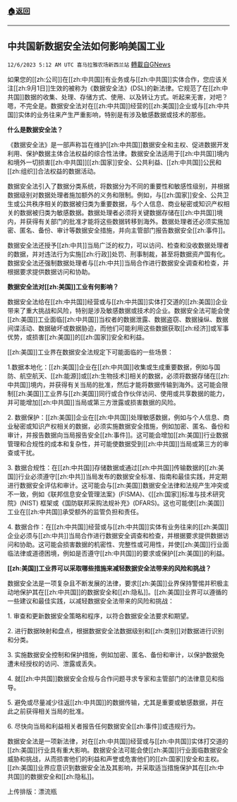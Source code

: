 ###  [:house:返回](README.md)
---


## 中共国新数据安全法如何影响美国工业
`12/6/2023 5:12 AM UTC 喜马拉雅农场新西兰站` [轉載自GNews](https://gnews.org/articles/2076465)

如果您的[[zh:公司]]在[[zh:中共国]]有业务或与[[zh:中共国]]实体合作，您应该关注[[zh:9月1日]]生效的被称为《数据安全法》(DSL)的新法律。它规范了在[[zh:中共国]]数据的收集、处理、存储方式、使用、以及转让方式。听起来无害，对吧？嗯，不完全是。数据安全法对在[[zh:中共国]]经营的[[zh:美国]]企业或与[[zh:中共国]]实体的业务往来产生严重影响，特别是有涉及敏感数据或技术的那些。

**什么是数据安全法？**

《数据安全法》是一部声称旨在维护[[zh:中共国]]数据安全和主权、促进数据开发利用、保护数据主体合法权益的综合性法律。数据安全法适用于[[zh:中共国]]境内和境外一切损害[[zh:中共国]][[zh:国家]]安全、公共利益、[[zh:中共国]]公民和[[zh:组织]]合法权益的数据活动。

数据安全法引入了数据分类系统，将数据分为不同的重要性和敏感性级别，并根据数据级别对数据处理者施加额外的义务和限制。例如，与[[zh:国家]]安全、公共卫生或公共秩序相关的数据被归类为重要数据，与个人信息、商业秘密或知识产权相关的数据被归类为敏感数据。数据处理者必须将关键数据存储在[[zh:中共国]]境内，并获得有关部门的批准才能将这些数据转移到海外。数据处理者还必须实施加密、匿名、备份、审计等数据安全措施，并向主管部门报告数据安全[[zh:事件]]。

数据安全法还授予[[zh:中共]]当局广泛的权力，可以访问、检查和没收数据处理者的数据，并对违法行为实施[[zh:行政]]处罚、刑事制裁，甚至将数据资产国有化。数据安全法还强制数据处理者与[[zh:中共]]当局合作进行数据安全调查和检查，并根据要求提供数据访问和协助。

**数据安全法对[[zh:美国]]工业有何影响？**

数据安全法给在[[zh:中共国]]经营或与[[zh:中共国]]实体打交道的[[zh:美国]]企业带来了重大挑战和风险，特别是涉及敏感数据或技术的企业。数据安全法可能会使[[zh:美国]]工业面临[[zh:中共国]]当权者的数据泄露、数据盗窃、数据操纵、数据间谍活动、数据破坏或数据胁迫，而他们可能利用这些数据获取[[zh:经济]]或军事优势，或损害[[zh:美国]]的[[zh:国家]]安全和利益。

[[zh:美国]]工业界在数据安全法规定下可能面临的一些场景：

1.数据本地化：[[zh:美国]]企业在[[zh:中共国]]收集或生成重要数据，例如与国防、航空航天、[[zh:能源]]或[[zh:生物技术]]相关的数据，必须将数据存储在[[zh:中共国]]境内，并获得有关当局的批准，然后才能将数据传输到海外。这可能会限制[[zh:美国]]工业界与[[zh:美国]]同行或合作伙伴访问、使用或共享数据的能力，并可能增加[[zh:中共国]]当局或第三方泄露或损害数据的风险。

2\. 数据保护：[[zh:美国]]企业在[[zh:中共国]]处理敏感数据，例如与个人信息、商业秘密或知识产权相关的数据，必须实施数据安全措施，例如加密、匿名、备份和审计，并报告数据向当局报告安全[[zh:事件]]。这可能会增加[[zh:美国]]行业数据管理和合规性的成本和复杂性，并可能使数据受到[[zh:中共国]]当局或第三方的审查或干扰。

3\. 数据合规性：在[[zh:中共国]]存储数据或通过[[zh:中共国]]传输数据的[[zh:美国]]行业必须遵守[[zh:中共]]当局发布的数据安全标准、指南和最佳实践，并定期进行数据安全评估和审计。这可能会与[[zh:美国]]数据安全法律和法规产生冲突或不一致，例如《联邦信息安全管理法案》(FISMA)、《[[zh:国家]]标准与技术研究院》(NIST) 框架或《国防联邦采购法规补充》(DFARS)。这也可能使[[zh:美国]]工业在[[zh:中共国]]承受额外的监管负担和责任。

4\. 数据合作：在[[zh:中共国]]经营或与[[zh:中共国]]实体有业务往来的[[zh:美国]]企业必须与[[zh:中共]]当局合作进行数据安全调查和检查，并根据要求提供数据访问和协助。这可能会损害数据的机密性、完整性或可用性，并使[[zh:美国]]行业面临法律或道德困境，例如是否遵守[[zh:中共国]]的要求或保护[[zh:美国]]的利益。

**[[zh:美国]]工业界可以采取哪些措施来减轻数据安全法带来的风险和挑战？**

数据安全法是一项复杂且不断发展的法律，要求[[zh:美国]]业界保持警惕并积极主动地保护其在[[zh:中共国]]的数据安全和[[zh:隐私]]。[[zh:美国]]业界可以遵循的一些建议和最佳实践，以减轻数据安全法带来的风险和挑战：

1\. 审查和更新数据安全策略和程序，以符合数据安全法要求和期望。

2\. 进行数据映射和盘点，根据数据安全法数据级别和[[zh:类别]]对数据进行识别和分类。

3\. 实施数据安全控制和保护措施，例如加密、匿名、备份和审计，以保护数据免遭未经授权的访问、泄露或丢失。

4\. 就[[zh:中共国]]数据安全合规与合作问题寻求专家和主管部门的法律意见和指导。

5\. 避免或尽量减少往返[[zh:中共国]]的数据传输，尤其是重要或敏感数据，并在此之前获得相关当局的批准。

6\. 尽快向当局和利益相关者报告任何数据安全[[zh:事件]]或违规行为。

数据安全法是一项新法律，对在[[zh:中共国]]经营或与[[zh:中共国]]实体打交道的[[zh:美国]]行业具有重大影响。数据安全法可能会使[[zh:美国]]行业面临数据安全威胁和挑战，从而损害他们的利益和声誉或危害他们的[[zh:国家]]安全和主权。[[zh:美国]]业界应意识到数据安全法及其影响，并采取适当措施保护其在[[zh:中共国]]的数据安全和[[zh:隐私]]。

上传排版：漂流瓶
